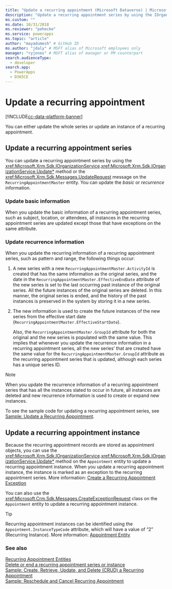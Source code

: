 ```yaml
---
title: "Update a recurring appointment (Microsoft Dataverse) | Microsoft Docs" # Intent and product brand in a unique string of 43-59 chars including spaces
description: "Update a recurring appointment series by using the IOrganizationService.Entity method or the UpdateRequest message on the RecurringAppointmentMaster entity." # 115-145 characters including spaces. This abstract displays in the search result.
ms.custom: ""
ms.date: 10/31/2018
ms.reviewer: "pehecke"
ms.service: powerapps
ms.topic: "article"
author: "mayadumesh" # GitHub ID
ms.author: "jdaly" # MSFT alias of Microsoft employees only
manager: "ryjones" # MSFT alias of manager or PM counterpart
search.audienceType: 
  - developer
search.app: 
  - PowerApps
  - D365CE
---
```

# Update a recurring appointment

[!INCLUDE[cc-data-platform-banner](../../includes/cc-data-platform-banner.md)]

You can either update the whole series or update an instance of a recurring appointment.  
  
## Update a recurring appointment series  
 You can update a recurring appointment series by using the <xref:Microsoft.Xrm.Sdk.IOrganizationService>.<xref:Microsoft.Xrm.Sdk.IOrganizationService.Update*> method or the <xref:Microsoft.Xrm.Sdk.Messages.UpdateRequest> message on the `RecurringAppointmentMaster` entity. You can update the *basic* or *recurrence* information.  
  
### Update basic information  
 When you update the basic information of a recurring appointment series, such as subject, location, or attendees, all instances in the recurring appointment series are updated except those that have exceptions on the same attribute.  
  
### Update recurrence information  
 When you update the recurring information of a recurring appointment series, such as pattern and range, the following things occur:  
  
1. A new series with a new `RecurringAppointmentMaster.ActivityId` is created that has the same information as the original series, and the date in the `RecurringAppointmentMaster.EffectiveEndDate` attribute of the new series is set to the last occurring past instance of the original series. All the future instances of the original series are deleted. In this manner, the original series is ended, and the history of the past instances is preserved in the system by storing it in a new series.  
  
2. The new information is used to create the future instances of the new series from the effective start date (`RecurringAppointmentMaster.EffectiveStartDate`).  
  
   Also, the `RecurringAppointmentMaster.GroupId` attribute for both the original and the new series  is populated with the same value. This implies that whenever you update the recurrence information in a recurring appointment series, all the new series’ that are created have the same value for the `RecurringAppointmentMaster.GroupId` attribute as the recurring appointment series that is updated, although each series has a unique series ID.  
  
> [!NOTE]
>  When you update the recurrence information of a recurring appointment series that has all the instances slated to occur in future, all instances are deleted and new recurrence information is used to create or expand new instances.  
  
 To see the sample code for updating a recurring appointment series, see [Sample: Update a Recurring Appointment](org-service/samples/reschedule-cancel-recurring-appointment.md).  
  
## Update a recurring appointment instance  
 Because the recurring appointment records are stored as appointment objects, you can use the <xref:Microsoft.Xrm.Sdk.IOrganizationService>.<xref:Microsoft.Xrm.Sdk.IOrganizationService.Update*> method on the `Appointment` entity to update a recurring appointment instance. When you update a recurring appointment instance, the instance is marked as an exception to the recurring appointment series. More information: [Create a Recurring Appointment Exception](create-recurring-appointment-series-instance-exception.md#bkmk_createexception)  
  
 You can also use the <xref:Microsoft.Crm.Sdk.Messages.CreateExceptionRequest> class on the `Appointment` entity to update a recurring appointment instance.  
  
> [!TIP]
>  Recurring appointment instances can be identified using the `Appointment.InstanceTypeCode` attribute, which will have a value of “2” (Recurring Instance). More information: [Appointment Entity](reference/entities/appointment.md)  
  
### See also  
 [Recurring Appointment Entities](/dynamics365/customer-engagement/developer/recurring-appointment-entities)   
 [Delete or end a recurring appointment series or instance](/dynamics365/customer-engagement/developer/delete-or-end-a-recurring-appointment-series-or-instance)   
 [Sample: Create, Retrieve, Update, and Delete (CRUD) a Recurring Appointment](org-service/samples/create-retrieve-update-delete-recurring-appointment.md)   
 [Sample: Reschedule and Cancel Recurring Appointment](org-service/samples/reschedule-cancel-recurring-appointment.md)
